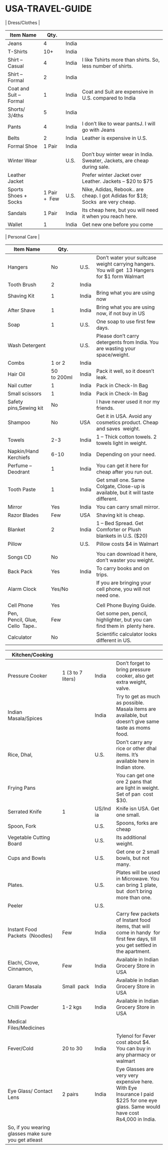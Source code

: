 # USA-TRAVEL-GUIDE
| Dress/Clothes           |

| Item Name               |Qty.           |       |                                                                                |
| ----------------------- | ------------- | ----- | ------------------------------------------------------------------------------ |
| Jeans                   | 4             | India |  
| T-Shirts                | 10+           | India |                                                                                |
| Shirt – Casual          | 4             | India | I like Tshirts more than shirts. So, less number of shirts.                    |
| Shirt – Formal          | 2             | India |                                                                                |
| Coat and Suit –  Formal | 1             | India | Coat and Suit are expensive in U.S. compared to India                          |
| Shorts/ 3/4ths          | 5             | India |                                                                                |
| Pants                   | 4             | India | I don’t like to wear pantsJ. I will go with Jeans                              |
| Belts                   | 2             | India | Leather is expensive in U.S.                                                   |
| Formal Shoe             | 1 Pair        | India |                                                                                |
| Winter Wear             |               | U.S.  | Don’t buy winter wear in India. Sweater, Jackets, are cheap  during sale.      |
| Leather Jacket          |               |       | Prefer winter Jacket over Leather. Jackets – $20 to $75                        |
| Sports Shoes +  Socks   | 1 Pair +  Few | U.S.  | Nike, Adidas, Rebook.. are cheap. I got Adidas for $18; Socks  are very cheap. |
| Sandals                 | 1 Pair        | India | Its cheap here, but you will need it when you reach here.                      |
| Wallet                  | 1             | India | Get new one before you come                                                    |

| Personal Care              |

| Item Name                  |Qty.            |       |                                                                                                 |
| -------------------------- | -------------- | ----- | ----------------------------------------------------------------------------------------------- |
| Hangers                    | No             | U.S.  | Don’t water your suitcase weight carrying hangers. You will get  13 Hangers for $1 form Walmart |
| Tooth Brush                | 2              | India |                                                                                                 |
| Shaving Kit                | 1              | India | Bring what you are using now                                                                    |
| After Shave                | 1              | India | Bring what you are using now, if not buy in US                                                  |
| Soap                       | 1              | U.S.  | One soap to use first few days.                                                                 |
| Wash Detergent             |                | U.S.  | Please don’t carry detergents from India. You are wasting your  space/weight.                   |
| Combs                      | 1 or 2         | India |                                                                                                 |
| Hair Oil                   | 50 to 200ml    | India | Pack it well, so it doesn’t leak.                                                               |
| Nail cutter                | 1              | India | Pack in Check-In Bag                                                                            |
| Small scissors             | 1              | India | Pack in Check-In Bag                                                                            |
| Safety pins,Sewing kit     | No             |       | I have never used it nor my friends.                                                            |
| Shampoo                    | No             | USA   | Get it in USA. Avoid any cosmetics product. Cheap and saves  weight.                            |
| Towels                     | 2-3            | India | 1 – Thick cotton towels. 2 towels light in weight.                                              |
| Napkin/Hand  Kerchiefs     | 6-10           | India | Depending on your need.                                                                         |
| Perfume – Deodrant         | 1              | India | You can get it here for cheap after you run out.                                                |
| Tooth Paste                |1               | India | Get small one. Same Colgate, Close-up is available, but it will  taste different.               |
| Mirror                                | Yes                | India     | You can carry small mirror.                                                                                                  |
| Razor Blades                          | Few                | USA       | Shaving kit is cheap.                                                                                                        |
| Blanket                               | 2                  | India     | 1 – Bed Spread. Get Comforter or Plush blankets in U.S. ($20)                                                                |
| Pillow                                |                    | U.S.      | Pillow costs $4 in Walmart                                                                                                   |
|                                       |                    |           |                                                                                                                              |
| Songs CD                              | No                 |           | You can download it here, don’t waster you weight.                                                                           |
| Back Pack                             | Yes                | India     | To carry books and on trips.                                                                                                 |
| Alarm Clock                           | Yes/No             |           | If you are bringing your cell phone, you will not need one.                                                                  |
|                                       |                    |           |                                                                                                                              |
| Cell Phone                            | Yes                |           | Cell Phone Buying Guide.                                                                                                     |
| Pen, Pencil, Glue, Cello  Tape..      | Few                |           | Get some pen, pencil, highlighter, but you can find them in  plenty here.                                                    |
| Calculator                            | No                 |           | Scientific calculator looks different in US.                                                                                 |

| Kitchen/Cooking                       |                    |  | |
| -------------------------- | -------------- | ----- | ----------------------------------------------------------------------------------------------- |
| Pressure Cooker                       | 1 (3 to 7  liters) | India     | Don’t forget to bring pressure cooker, also get extra weight,  valve.                                                        |
| Indian Masala/Spices                  |                    | India     | Try to get as much as possible. Masala items are available, but  doesn’t give same taste as moms food.                       |
| Rice, Dhal,                           |                    | U.S.      | Don’t carry any rice or other dhal items. It’s available here in  Indian store.                                              |
| Frying Pans                           |                    |           | You can get one ore 2 pans that are light in weight. Set of pan  cost $30.                                                   |
| Serrated Knife                        | 1                  | US/Ind ia | Knife isn USA. Get one small.                                                                                                |
| Spoon, Fork                           |                    | U.S.      | Spoons, forks are cheap                                                                                                      |
| Vegetable Cutting Board               |                    | U.S.      | Its additional weight.                                                                                                       |
| Cups and Bowls                        |                    | U.S.      | Get one or 2 small bowls, but not many.                                                                                      |
| Plates.                               |                    | U.S.      | Plates will be used in Microwave. You can bring 1 plate, but  don’t bring more than one.                                     |
| Peeler                                |                    | U.S.      |                                                                                                                              |
| Instant Food Packets  (Noodles)       | Few                | India     | Carry few packets of Instant food items, that will come in handy  for first few days, till you get settled in the apartment. |
| Elachi, Clove,  Cinnamon,             | Few                | India     | Available in Indian Grocery Store in USA                                                                                     |
| Garam Masala                          | Small  pack      | India     | Available in Indian Grocery Store in USA                                                                                       |
| Chilli Powder                         | 1-2 kgs            | India     | Available in Indian Grocery Store in USA                                                                                      |
| Medical Files/Medicines               |
| Fever/Cold                            | 20 to 30           | India     | Tylenol for Fever cost about $4. You can buy in any pharmacy or walmart                                                            |
| Eye Glass/ Contact Lens               | 2 pairs            | India     | Eye Glasses are very very expensive here. With Eye Insurance I paid $225 for one eye glass. Same would have cost Rs4,000 in  India.
So, if you wearing glasses make sure you get atleast | 
